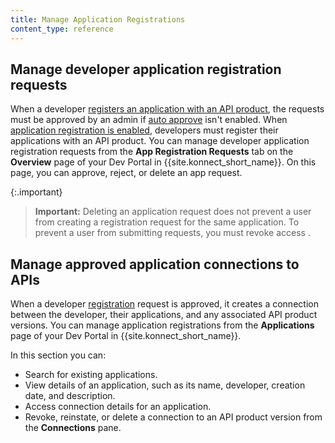 ```yaml
---
title: Manage Application Registrations
content_type: reference
---
```


## Manage developer application registration requests

When a developer [registers an application with an API product](/konnect/dev-portal/register-and-create-app),
the requests must be approved by an admin if
[auto approve](/konnect/dev-portal/access-and-approval/auto-approve-devs-apps) isn't enabled. When
[application registration is enabled](/konnect/dev-portal/applications/enable-app-reg),
developers must register their applications with an API product. You can manage developer application registration requests from the **App Registration Requests** tab on the **Overview** page of your Dev Portal in {{site.konnect_short_name}}. On this page, you can approve, reject, or delete an app request.

{:.important}
> **Important:** Deleting an application request does not prevent a user from creating a registration request for the same application.
To prevent a user from submitting requests, you must revoke access <!-- revoke access to the API product? -->.

## Manage approved application connections to APIs

When a developer
[registration](/konnect/dev-portal/applications/dev-apps) request is approved, it creates a connection between
the developer, their applications, and any associated API product versions. You can manage application registrations from the **Applications** page of your Dev Portal in {{site.konnect_short_name}}. 

In this section you can: 

- Search for existing applications.
- View details of an application, such as its name, developer, creation date, and description.
- Access connection details for an application.
- Revoke, reinstate, or delete a connection to an API product version from the **Connections** pane. 


